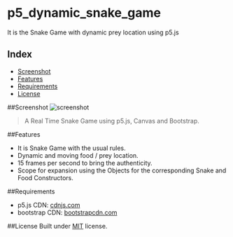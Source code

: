 # p5_dynamic_snake_game
It is the Snake Game with dynamic prey location using p5.js 

## Index
  * [Screenshot](#screenshot)
  * [Features](#features)
  * [Requirements](#requirements)
  * [License](#license)

##Screenshot<a name="screenshot"></a>
![screenshot](images/snake_game.png)
> A Real Time Snake Game using p5.js, Canvas and Bootstrap.

##Features<a name="features"></a>
  * It is Snake Game with the usual rules.
  * Dynamic and moving food / prey location.
  * 15 frames per second to bring the authenticity.
  * Scope for expansion using the Objects for the corresponding Snake and Food Constructors.
  
##Requirements<a name="requirements"></a>
* p5.js CDN: [cdnjs.com](https://cdnjs.com/libraries/p5.js/)
* bootstrap CDN: [bootstrapcdn.com](https://www.bootstrapcdn.com/)

##License<a name="license"></a>
Built under [MIT](http://www.opensource.org/licenses/mit-license.php) license.
  

